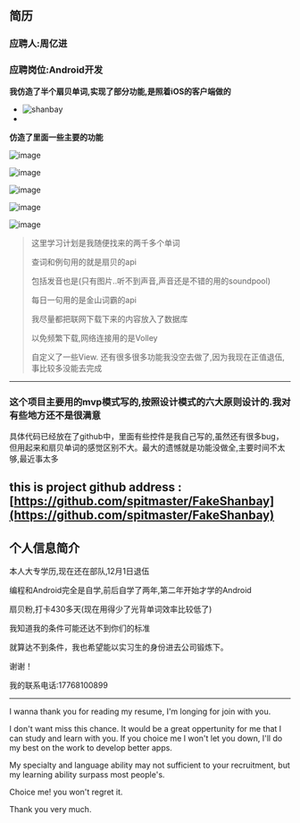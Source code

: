 ## 简历

### 应聘人:周亿进
### 应聘岗位:Android开发

**我仿造了半个扇贝单词,实现了部分功能,是照着iOS的客户端做的**

- ![shanbay](http://img0.ph.126.net/wHLi7q-cFnf0eHURlPdlNw==/6632074918350140421.png)
- 

**仿造了里面一些主要的功能** 

![image](http://img1.ph.126.net/L1-WdsOEsJpphCvXqOCQRg==/6631775851190489812.gif)


![image](http://img2.ph.126.net/4BudupNyqWI52myCm0Gacg==/6631453694283553256.gif)


![image](http://img0.ph.126.net/h_3j0oeVDXKU4rUsslHBFg==/6631520764492842234.gif)

![image](http://img1.ph.126.net/MSvEcWDroV0zwT_UjBa1_Q==/6632159580745480471.gif)

![image](http://img2.ph.126.net/PaUDDKIv6mFuZur4VEX_4g==/6631846219931564813.gif)
> 
> 这里学习计划是我随便找来的两千多个单词
> 
> 查词和例句用的就是扇贝的api
> 
> 包括发音也是(只有图片..听不到声音,声音还是不错的用的soundpool)
> 
> 每日一句用的是金山词霸的api
> 
> 我尽量都把联网下载下来的内容放入了数据库
> 
> 以免频繁下载,网络连接用的是Volley
> 
> 自定义了一些View. 还有很多很多功能我没空去做了,因为我现在正值退伍,事比较多没能去完成

----------

### 这个项目主要用的mvp模式写的,按照设计模式的六大原则设计的.我对有些地方还不是很满意


具体代码已经放在了github中，里面有些控件是我自己写的,虽然还有很多bug，但用起来和扇贝单词的感觉区别不大。最大的遗憾就是功能没做全,主要时间不太够,最近事太多

this is project github address : [https://github.com/spitmaster/FakeShanbay](https://github.com/spitmaster/FakeShanbay)
---
个人信息简介
---
本人大专学历,现在还在部队,12月1日退伍

编程和Android完全是自学,前后自学了两年,第二年开始才学的Android

扇贝粉,打卡430多天(现在用得少了光背单词效率比较低了)

我知道我的条件可能还达不到你们的标准

就算达不到条件，我也希望能以实习生的身份进去公司锻炼下。

谢谢！

我的联系电话:17768100899

----------

I wanna thank you for reading my resume, I'm longing for join with you.

I don't want miss this chance. It would be a great oppertunity for me that I can study and learn with you. If you choice me I won't let you down, I'll do my best on the work to develop better apps.

My specialty and language ability may not sufficient to your recruitment, but my learning ability surpass most people's.

Choice me! you won't regret it.

Thank you very much.


